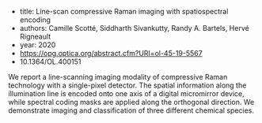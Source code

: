 - title: Line-scan compressive Raman imaging with spatiospectral encoding
- authors: Camille Scotté, Siddharth Sivankutty, Randy A. Bartels, Hervé Rigneault
- year: 2020
- https://opg.optica.org/abstract.cfm?URI=ol-45-19-5567
- 10.1364/OL.400151

We report a line-scanning imaging modality of compressive Raman technology with a single-pixel detector. The spatial information along the illumination line is encoded onto one axis of a digital micromirror device, while spectral coding masks are applied along the orthogonal direction. We demonstrate imaging and classification of three different chemical species.
